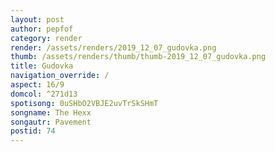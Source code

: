 ```yaml
---
layout: post
author: pepfof
category: render
render: /assets/renders/2019_12_07_gudovka.png
thumb: /assets/renders/thumb/thumb-2019_12_07_gudovka.png
title: Gudovka
navigation_override: /
aspect: 16/9
domcol: ^271d13
spotisong: 0uSHbO2VBJE2uvTrSkSHmT
songname: The Hexx
songautr: Pavement
postid: 74
---
```


<!--USER BEGIN 1-->

<!--USER END 1-->

<!--more-->
<!--USER BEGIN 2-->

<!--USER END 2-->

